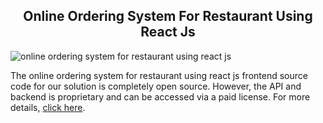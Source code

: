 <h2 style="text-align:center">Online Ordering System For Restaurant Using React Js </h2>

![online ordering system for restaurant using react js](https://admin.ninjascode.com/wp-content/uploads/2025/repoImages/martha/online%20ordering%20system%20for%20restaurant%20using%20react%20js.webp) 

The online ordering system for restaurant using react js frontend source code for our solution is completely open source. However, the API and backend is proprietary and can be accessed via a paid license. For more details, <a href="https://enatega.com/?utm_source=github&utm_medium=repo&utm_campaign=martha-online-ordering-system-for-restaurant-using-react-js" target="_blank">click here</a>.
